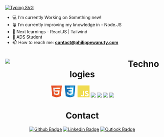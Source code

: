 [![Typing SVG](https://readme-typing-svg.demolab.com?font=Fira+Code&size=35&pause=1000&center=true&vCenter=true&width=1000&lines=Hello%2C+My+name+is+Philippe+Wanuty;I'm+a+Web+Developer+Front-End;Welcome!+%F0%9F%91%8B)](https://git.io/typing-svg)



- 💻 I’m currently Working on Something new!
- 🪴 I’m currently improving my knowledge in - Node.JS
- 🌱 Next learnings - ReactJS | Tailwind
- 📖 ADS Student
- 📫 How to reach me: **contact@philippewanuty.com**
  
<div align="center">
 
 <div style="display: inline_block">
 
 <img align="left" width="400x" src="https://github-readme-stats.vercel.app/api/top-langs/?username=philippewanuty&custom_title=Languages&&hide=issues&title_color=e5e5e5&icon_color=545454&bg_color=0d1117&text_color=dddddd&hide_border=true&layout=compact&langs_count=7&theme=white"/>
 
   <h1>Technologies</h1>
   <img width="40px" src="https://raw.githubusercontent.com/devicons/devicon/master/icons/html5/html5-original.svg"> 
   <img width="40px" src="https://raw.githubusercontent.com/devicons/devicon/master/icons/css3/css3-original.svg">
   <img width="40px" src="https://raw.githubusercontent.com/devicons/devicon/master/icons/javascript/javascript-plain.svg">  
   <img width="40px" src="https://cdn.jsdelivr.net/gh/devicons/devicon/icons/git/git-original.svg" />
   <img width="40px" src="https://cdn.jsdelivr.net/gh/devicons/devicon/icons/tailwindcss/tailwindcss-plain.svg" />
   <img width="40px" src="https://cdn.jsdelivr.net/gh/devicons/devicon/icons/react/react-original.svg" /> 
   <img width="40px" src="https://cdn.jsdelivr.net/gh/devicons/devicon/icons/nodejs/nodejs-original.svg" />
 </div>  

 
 <h1>Contact</h1>

  [![Github Badge](https://img.shields.io/badge/GitHub--000?style=social&logo=Github&logoColor=black&link=https://github.com/philippewanuty)](https://github.com/philippewanuty)
  [![Linkedin Badge](https://img.shields.io/badge/LinkedIn--000?style=social&logo=Linkedin&logoColor=0077B5&link=https://www.linkedin.com/in/philippewanuty/)](https://www.linkedin.com/in/philippewanuty/)
  [![Outlook Badge](https://img.shields.io/badge/email--000?style=social&logo=microsoft-outlook&logoColor=0078d4&link=mailto:philippewanuty@hotmail.com)](mailto:contact@philippewanuty.com)

</div>
